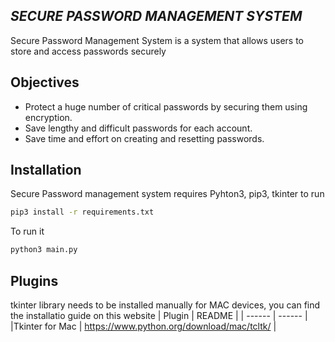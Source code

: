 
## _SECURE PASSWORD MANAGEMENT SYSTEM_


Secure Password Management System  is a system that allows users to store and access passwords securely


## Objectives

- Protect a huge number of critical passwords by securing them using encryption.
- Save lengthy and difficult passwords for each account.
- Save time and effort on creating and resetting passwords.


## Installation

Secure Password management system requires Pyhton3, pip3, tkinter to run 


```sh
pip3 install -r requirements.txt
```

To run it

```sh
python3 main.py
```
## Plugins
tkinter library needs to be installed manually for MAC devices, you can find the installatio guide on this website 
| Plugin | README |
| ------ | ------ |
|Tkinter for Mac | https://www.python.org/download/mac/tcltk/ |


